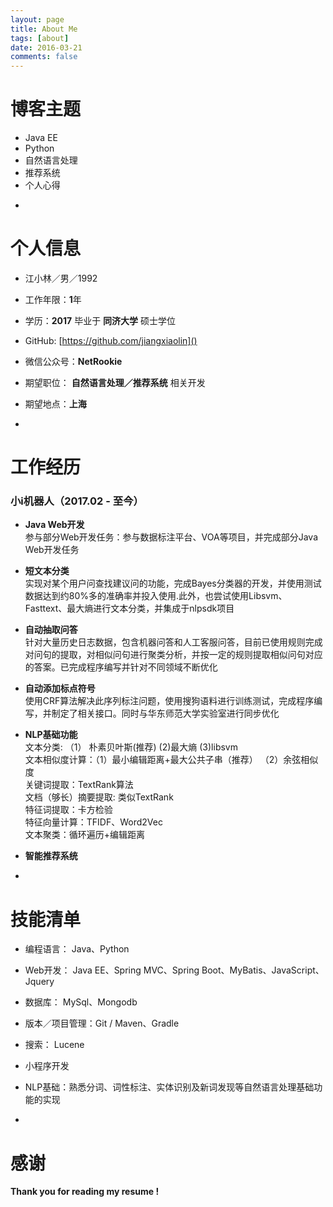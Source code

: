 ```yaml
---
layout: page
title: About Me
tags: [about]
date: 2016-03-21
comments: false
---
```


# 博客主题

* Java EE  
* Python  
* 自然语言处理  
* 推荐系统
* 个人心得

-
# 个人信息 

* 江小林／男／1992  

* 工作年限：**1**年  

* 学历：**2017** 毕业于 **同济大学** 硕士学位

* GitHub:  [https://github.com/jiangxiaolin]()  

* 微信公众号：**NetRookie**

* 期望职位： **自然语言处理／推荐系统** 相关开发

* 期望地点：**上海**

-
# 工作经历

### 小i机器人（2017.02 - 至今） 

* **Java Web开发**  
参与部分Web开发任务：参与数据标注平台、VOA等项目，并完成部分Java Web开发任务 

* **短文本分类**  
实现对某个用户问查找建议问的功能，完成Bayes分类器的开发，并使用测试数据达到约80%多的准确率并投入使用.此外，也尝试使用Libsvm、Fasttext、最大熵进行文本分类，并集成于nlpsdk项目
 
* **自动抽取问答**  
针对大量历史日志数据，包含机器问答和人工客服问答，目前已使用规则完成对问句的提取，对相似问句进行聚类分析，并按一定的规则提取相似问句对应的答案。已完成程序编写并针对不同领域不断优化
 
* **自动添加标点符号**  
使用CRF算法解决此序列标注问题，使用搜狗语料进行训练测试，完成程序编写，并制定了相关接口。同时与华东师范大学实验室进行同步优化

* **NLP基础功能**  
文本分类: （1） 朴素贝叶斯(推荐) (2)最大熵  (3)libsvm  文本相似度计算：（1）最小编辑距离+最大公共子串（推荐） （2）余弦相似度  关键词提取：TextRank算法  文档（够长）摘要提取: 类似TextRank  特征词提取：卡方检验  特征向量计算：TFIDF、Word2Vec  文本聚类：循环遍历+编辑距离   

* **智能推荐系统**


-
# 技能清单  

* 编程语言： Java、Python

* Web开发： Java EE、Spring MVC、Spring Boot、MyBatis、JavaScript、Jquery

* 数据库： MySql、Mongodb

* 版本／项目管理：Git / Maven、Gradle

* 搜索： Lucene

* 小程序开发

* NLP基础：熟悉分词、词性标注、实体识别及新词发现等自然语言处理基础功能的实现

-
# 感谢
**Thank you for reading my resume !**
